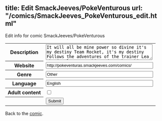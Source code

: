 title: Edit SmackJeeves/PokeVenturous
url: "/comics/SmackJeeves_PokeVenturous_edit.html"
---
Edit info for comic SmackJeeves/PokeVenturous

<form name="comic" action="http://gaepostmail.appspot.com/comic/" method="post">
<table class="comicinfo">
<tr>
<th>Description</th><td><textarea name="description" cols="40" rows="3">It will all be mine power so divine it's my destiny Team Rocket, it's my destiny Follows the adventures of the trainer Lea who is also a psychic and stuck working for team Rocket, as they fight other corporations for a piece of the global market. Disclaimer: This story uses pokemon from every generation. You have been warned Also Pokemon is a Trademark of Nintendo</textarea></td>
</tr>
<tr>
<th>Website</th><td><input type="text" name="url" value="http://pokeventuras.smackjeeves.com/comics/" size="40"/></td>
</tr>
<tr>
<th>Genre</th><td><input type="text" name="genre" value="Other" size="40"/></td>
</tr>
<tr>
<th>Language</th><td><input type="text" name="language" value="English" size="40"/></td>
</tr>
<tr>
<th>Adult content</th><td><input type="checkbox" name="adult" value="adult" /></td>
</tr>
<tr>
<th></th><td>
<input type="hidden" name="comic" value="SmackJeeves_PokeVenturous" />
<input type="submit" name="submit" value="Submit" />
</td>
</tr>
</table>
</form>

Back to the [comic](SmackJeeves_PokeVenturous.html).
